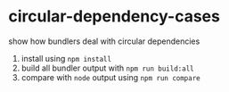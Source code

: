# circular-dependency-cases
show how bundlers deal with circular dependencies

1. install using `npm install`
2. build all bundler output with `npm run build:all`
3. compare with `node` output using `npm run compare`
